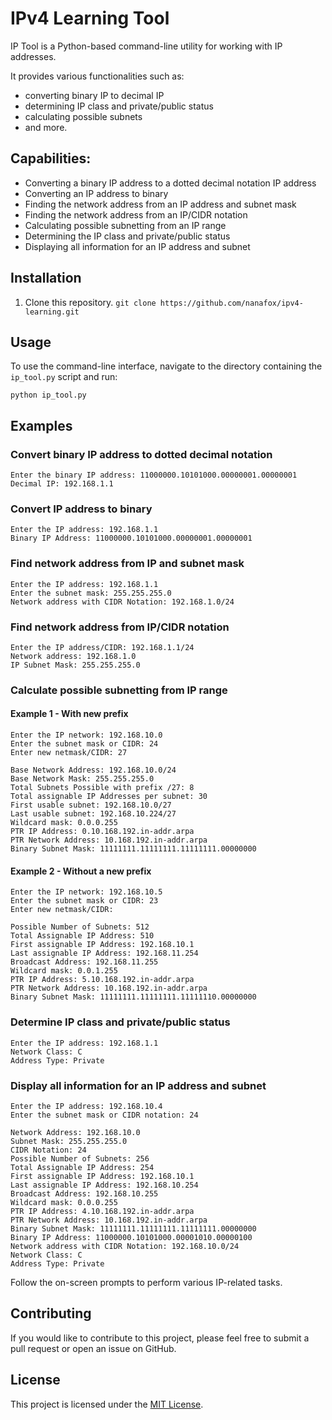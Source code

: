 # IPv4 Learning Tool

IP Tool is a Python-based command-line utility for working with IP addresses.

It provides various functionalities such as:

- converting binary IP to decimal IP
- determining IP class and private/public status
- calculating possible subnets
- and more.

## **Capabilities:**

- Converting a binary IP address to a dotted decimal notation IP address
- Converting an IP address to binary
- Finding the network address from an IP address and subnet mask
- Finding the network address from an IP/CIDR notation
- Calculating possible subnetting from an IP range
- Determining the IP class and private/public status
- Displaying all information for an IP address and subnet

## Installation

1. Clone this repository.
`git clone https://github.com/nanafox/ipv4-learning.git`

## Usage

To use the command-line interface, navigate to the directory containing the `ip_tool.py` script and run:

`python ip_tool.py`

## Examples

### Convert binary IP address to dotted decimal notation

```output
Enter the binary IP address: 11000000.10101000.00000001.00000001
Decimal IP: 192.168.1.1
```

### Convert IP address to binary

```ouput
Enter the IP address: 192.168.1.1
Binary IP Address: 11000000.10101000.00000001.00000001
```

### Find network address from IP and subnet mask

```output
Enter the IP address: 192.168.1.1
Enter the subnet mask: 255.255.255.0
Network address with CIDR Notation: 192.168.1.0/24
```

### Find network address from IP/CIDR notation

```output
Enter the IP address/CIDR: 192.168.1.1/24
Network address: 192.168.1.0
IP Subnet Mask: 255.255.255.0
```

### Calculate possible subnetting from IP range

#### Example 1 - With new prefix

```output
Enter the IP network: 192.168.10.0
Enter the subnet mask or CIDR: 24
Enter new netmask/CIDR: 27

Base Network Address: 192.168.10.0/24
Base Network Mask: 255.255.255.0
Total Subnets Possible with prefix /27: 8
Total assignable IP Addresses per subnet: 30
First usable subnet: 192.168.10.0/27
Last usable subnet: 192.168.10.224/27
Wildcard mask: 0.0.0.255
PTR IP Address: 0.10.168.192.in-addr.arpa
PTR Network Address: 10.168.192.in-addr.arpa
Binary Subnet Mask: 11111111.11111111.11111111.00000000
```

#### Example 2 - Without a new prefix

```output
Enter the IP network: 192.168.10.5
Enter the subnet mask or CIDR: 23
Enter new netmask/CIDR: 

Possible Number of Subnets: 512
Total Assignable IP Address: 510
First assignable IP Address: 192.168.10.1
Last assignable IP Address: 192.168.11.254
Broadcast Address: 192.168.11.255
Wildcard mask: 0.0.1.255
PTR IP Address: 5.10.168.192.in-addr.arpa
PTR Network Address: 10.168.192.in-addr.arpa
Binary Subnet Mask: 11111111.11111111.11111110.00000000
```

### Determine IP class and private/public status

```output
Enter the IP address: 192.168.1.1
Network Class: C
Address Type: Private
```

### Display all information for an IP address and subnet

```output
Enter the IP address: 192.168.10.4
Enter the subnet mask or CIDR notation: 24

Network Address: 192.168.10.0
Subnet Mask: 255.255.255.0
CIDR Notation: 24
Possible Number of Subnets: 256
Total Assignable IP Address: 254
First assignable IP Address: 192.168.10.1
Last assignable IP Address: 192.168.10.254
Broadcast Address: 192.168.10.255
Wildcard mask: 0.0.0.255
PTR IP Address: 4.10.168.192.in-addr.arpa
PTR Network Address: 10.168.192.in-addr.arpa
Binary Subnet Mask: 11111111.11111111.11111111.00000000
Binary IP Address: 11000000.10101000.00001010.00000100
Network address with CIDR Notation: 192.168.10.0/24
Network Class: C
Address Type: Private
```

Follow the on-screen prompts to perform various IP-related tasks.

## Contributing

If you would like to contribute to this project, please feel free to submit a pull request or open an issue on GitHub.

## License

This project is licensed under the [MIT License](LICENSE).
